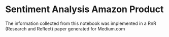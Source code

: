 # Sentiment Analysis Amazon Product
The information collected from this notebook was implemented in a RnR (Research and Reflect) paper generated for Medium.com
